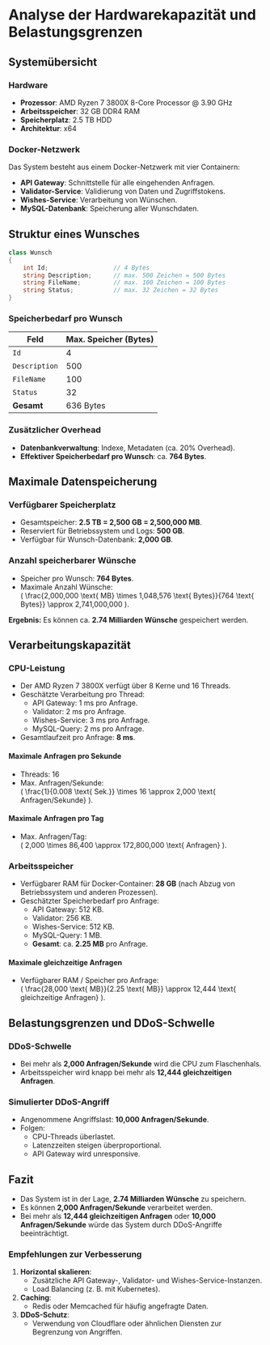 # Analyse der Hardwarekapazität und Belastungsgrenzen

## Systemübersicht
### Hardware
- **Prozessor**: AMD Ryzen 7 3800X 8-Core Processor @ 3.90 GHz
- **Arbeitsspeicher**: 32 GB DDR4 RAM
- **Speicherplatz**: 2.5 TB HDD
- **Architektur**: x64

### Docker-Netzwerk
Das System besteht aus einem Docker-Netzwerk mit vier Containern:
- **API Gateway**: Schnittstelle für alle eingehenden Anfragen.
- **Validator-Service**: Validierung von Daten und Zugriffstokens.
- **Wishes-Service**: Verarbeitung von Wünschen.
- **MySQL-Datenbank**: Speicherung aller Wunschdaten.

## Struktur eines Wunsches
```csharp
class Wunsch
{
    int Id;                  // 4 Bytes
    string Description;      // max. 500 Zeichen = 500 Bytes
    string FileName;         // max. 100 Zeichen = 100 Bytes
    string Status;           // max. 32 Zeichen = 32 Bytes
}
```
### Speicherbedarf pro Wunsch
| Feld            | Max. Speicher (Bytes) |
|-----------------|------------------------|
| `Id`           | 4                      |
| `Description`  | 500                    |
| `FileName`     | 100                    |
| `Status`       | 32                     |
| **Gesamt**     | 636 Bytes              |

### Zusätzlicher Overhead
- **Datenbankverwaltung**: Indexe, Metadaten (ca. 20% Overhead).
- **Effektiver Speicherbedarf pro Wunsch**: ca. **764 Bytes**.

## Maximale Datenspeicherung
### Verfügbarer Speicherplatz
- Gesamtspeicher: **2.5 TB = 2,500 GB = 2,500,000 MB**.
- Reserviert für Betriebssystem und Logs: **500 GB**.
- Verfügbar für Wunsch-Datenbank: **2,000 GB**.

### Anzahl speicherbarer Wünsche
- Speicher pro Wunsch: **764 Bytes**.
- Maximale Anzahl Wünsche:  
  \( \frac{2,000,000 \text{ MB} \times 1,048,576 \text{ Bytes}}{764 \text{ Bytes}} \approx 2,741,000,000 \).

**Ergebnis:** Es können ca. **2.74 Milliarden Wünsche** gespeichert werden.

## Verarbeitungskapazität
### CPU-Leistung
- Der AMD Ryzen 7 3800X verfügt über 8 Kerne und 16 Threads.
- Geschätzte Verarbeitung pro Thread:
  - API Gateway: 1 ms pro Anfrage.
  - Validator: 2 ms pro Anfrage.
  - Wishes-Service: 3 ms pro Anfrage.
  - MySQL-Query: 2 ms pro Anfrage.
- Gesamtlaufzeit pro Anfrage: **8 ms**.

#### Maximale Anfragen pro Sekunde
- Threads: 16
- Max. Anfragen/Sekunde:  
  \( \frac{1}{0.008 \text{ Sek.}} \times 16 \approx 2,000 \text{ Anfragen/Sekunde} \).

#### Maximale Anfragen pro Tag
- Max. Anfragen/Tag:  
  \( 2,000 \times 86,400 \approx 172,800,000 \text{ Anfragen} \).

### Arbeitsspeicher
- Verfügbarer RAM für Docker-Container: **28 GB** (nach Abzug von Betriebssystem und anderen Prozessen).
- Geschätzter Speicherbedarf pro Anfrage:
  - API Gateway: 512 KB.
  - Validator: 256 KB.
  - Wishes-Service: 512 KB.
  - MySQL-Query: 1 MB.
  - **Gesamt**: ca. **2.25 MB** pro Anfrage.

#### Maximale gleichzeitige Anfragen
- Verfügbarer RAM / Speicher pro Anfrage:  
  \( \frac{28,000 \text{ MB}}{2.25 \text{ MB}} \approx 12,444 \text{ gleichzeitige Anfragen} \).

## Belastungsgrenzen und DDoS-Schwelle
### DDoS-Schwelle
- Bei mehr als **2,000 Anfragen/Sekunde** wird die CPU zum Flaschenhals.
- Arbeitsspeicher wird knapp bei mehr als **12,444 gleichzeitigen Anfragen**.

### Simulierter DDoS-Angriff
- Angenommene Angriffslast: **10,000 Anfragen/Sekunde**.
- Folgen:
  - CPU-Threads überlastet.
  - Latenzzeiten steigen überproportional.
  - API Gateway wird unresponsive.

## Fazit
- Das System ist in der Lage, **2.74 Milliarden Wünsche** zu speichern.
- Es können **2,000 Anfragen/Sekunde** verarbeitet werden.
- Bei mehr als **12,444 gleichzeitigen Anfragen** oder **10,000 Anfragen/Sekunde** würde das System durch DDoS-Angriffe beeinträchtigt.

### Empfehlungen zur Verbesserung
1. **Horizontal skalieren**:
   - Zusätzliche API Gateway-, Validator- und Wishes-Service-Instanzen.
   - Load Balancing (z. B. mit Kubernetes).
2. **Caching**:
   - Redis oder Memcached für häufig angefragte Daten.
3. **DDoS-Schutz**:
   - Verwendung von Cloudflare oder ähnlichen Diensten zur Begrenzung von Angriffen.

